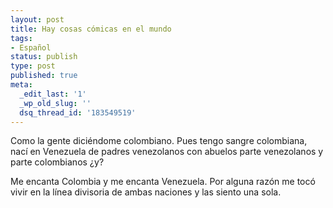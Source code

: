 ```yaml
---
layout: post
title: Hay cosas cómicas en el mundo
tags:
- Español
status: publish
type: post
published: true
meta:
  _edit_last: '1'
  _wp_old_slug: ''
  dsq_thread_id: '183549519'
---
```

Como la gente diciéndome colombiano. Pues tengo sangre colombiana, nací en Venezuela de padres venezolanos con abuelos parte venezolanos y parte colombianos ¿y?

Me encanta Colombia y me encanta Venezuela. Por alguna razón me tocó vivir en la línea divisoria de ambas naciones y las siento una sola.
